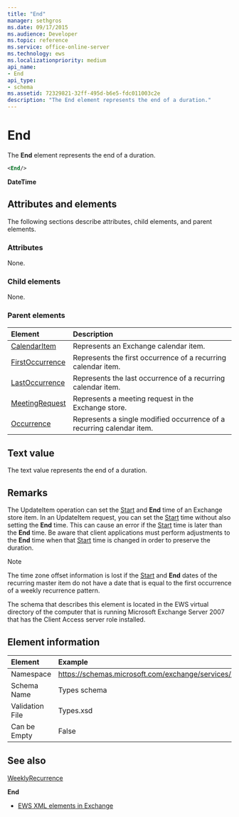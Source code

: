 ```yaml
---
title: "End" 
manager: sethgros
ms.date: 09/17/2015
ms.audience: Developer
ms.topic: reference
ms.service: office-online-server
ms.technology: ews
ms.localizationpriority: medium
api_name:
- End
api_type:
- schema
ms.assetid: 72329821-32ff-495d-b6e5-fdc011003c2e
description: "The End element represents the end of a duration."
---
```


# End

The **End** element represents the end of a duration. 
  
```xml
<End/>
```

 **DateTime**

## Attributes and elements

The following sections describe attributes, child elements, and parent elements.
  
### Attributes

None.
  
### Child elements

None.
  
### Parent elements

|**Element**|**Description**|
|:-----|:-----|
|[CalendarItem](calendaritem.md)|Represents an Exchange calendar item. |
|[FirstOccurrence](firstoccurrence.md)|Represents the first occurrence of a recurring calendar item. |
|[LastOccurrence](lastoccurrence.md)|Represents the last occurrence of a recurring calendar item. |
|[MeetingRequest](meetingrequest.md)|Represents a meeting request in the Exchange store. |
|[Occurrence](occurrence.md)|Represents a single modified occurrence of a recurring calendar item. |

## Text value

The text value represents the end of a duration.
  
## Remarks

The UpdateItem operation can set the [Start](start.md) and **End** time of an Exchange store item. In an UpdateItem request, you can set the [Start](start.md) time without also setting the **End** time. This can cause an error if the [Start](start.md) time is later than the **End** time. Be aware that client applications must perform adjustments to the **End** time when that [Start](start.md) time is changed in order to preserve the duration.
  
> [!NOTE]
> The time zone offset information is lost if the [Start](start.md) and **End** dates of the recurring master item do not have a date that is equal to the first occurrence of a weekly recurrence pattern.
  
The schema that describes this element is located in the EWS virtual directory of the computer that is running Microsoft Exchange Server 2007 that has the Client Access server role installed.
  
## Element information

| Element | Example |
|:-----|:-----|
|Namespace |https://schemas.microsoft.com/exchange/services/2006/types |
|Schema Name |Types schema |
|Validation File |Types.xsd |
|Can be Empty |False |

## See also

[WeeklyRecurrence](weeklyrecurrence.md)
  
**End**

- [EWS XML elements in Exchange](ews-xml-elements-in-exchange.md)
